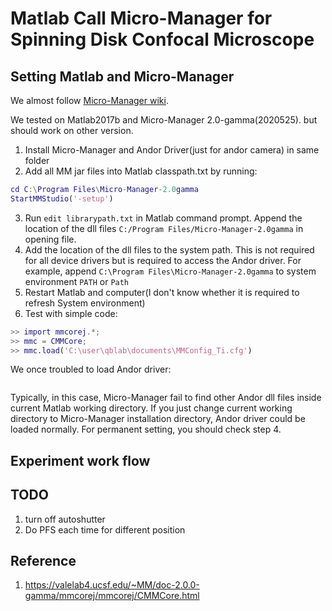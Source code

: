 # Matlab Call Micro-Manager for Spinning Disk Confocal Microscope

## Setting Matlab and Micro-Manager
We almost follow [Micro-Manager wiki](https://micro-manager.org/wiki/Matlab_Configuration).

We tested on Matlab2017b and Micro-Manager 2.0-gamma(2020525). but should work
on other version.

1. Install Micro-Manager and Andor Driver(just for andor camera) in same folder
2. Add all MM jar files into Matlab classpath.txt by running:
```matlab
cd C:\Program Files\Micro-Manager-2.0gamma
StartMMStudio('-setup')
```
3. Run `edit librarypath.txt` in Matlab command prompt. Append the location of
the dll files
`C:/Program Files/Micro-Manager-2.0gamma` in opening file.
4. Add the location of the dll files to the system path. This is not required
for all device drivers but is required to access the Andor driver. For example,
append `C:\Program Files\Micro-Manager-2.0gamma` to system environment `PATH` or
`Path`
5. Restart Matlab and computer(I don't know whether it is required to refresh
System environment)
6. Test with simple code:
```matlab
>> import mmcorej.*;
>> mmc = CMMCore;
>> mmc.load('C:\user\qblab\documents\MMConfig_Ti.cfg')
```

We once troubled to load Andor driver:
```matlab

```
Typically, in this case, Micro-Manager fail to find other Andor dll files inside
current Matlab working directory. If you just change current working directory
to Micro-Manager installation directory, Andor driver could be loaded normally.
For permanent setting, you should check step 4.

##  Experiment work flow

## TODO
1. turn off autoshutter
2. Do PFS each time for different position

## Reference
1. https://valelab4.ucsf.edu/~MM/doc-2.0.0-gamma/mmcorej/mmcorej/CMMCore.html
